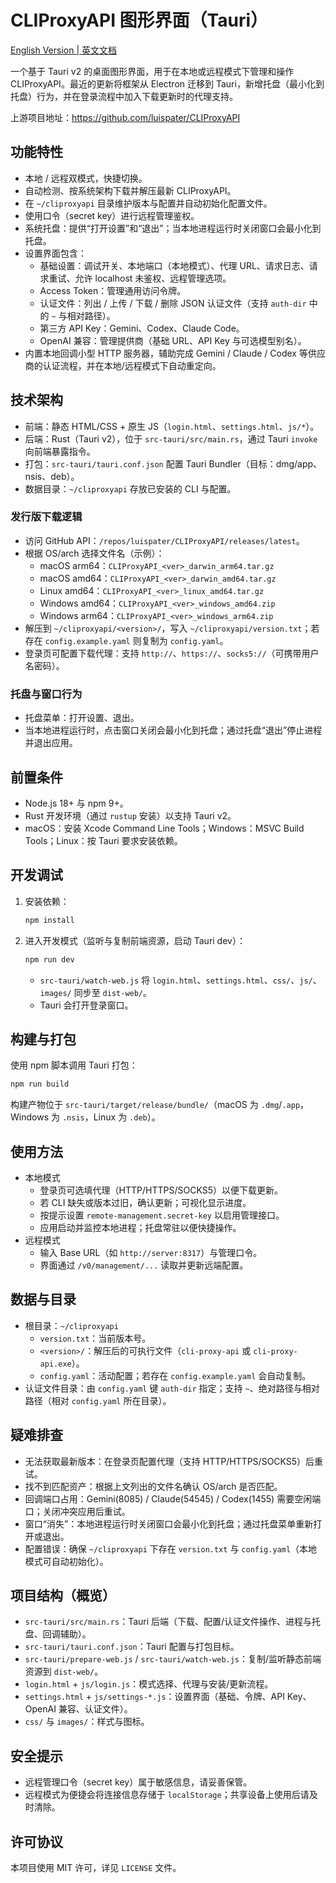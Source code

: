 # CLIProxyAPI 图形界面（Tauri）

[English Version | 英文文档](README.md)

一个基于 Tauri v2 的桌面图形界面，用于在本地或远程模式下管理和操作 CLIProxyAPI。最近的更新将框架从 Electron 迁移到 Tauri，新增托盘（最小化到托盘）行为，并在登录流程中加入下载更新时的代理支持。

上游项目地址：https://github.com/luispater/CLIProxyAPI

## 功能特性
- 本地 / 远程双模式，快捷切换。
- 自动检测、按系统架构下载并解压最新 CLIProxyAPI。
- 在 `~/cliproxyapi` 目录维护版本与配置并自动初始化配置文件。
- 使用口令（secret key）进行远程管理鉴权。
- 系统托盘：提供“打开设置”和“退出”；当本地进程运行时关闭窗口会最小化到托盘。
- 设置界面包含：
  - 基础设置：调试开关、本地端口（本地模式）、代理 URL、请求日志、请求重试、允许 localhost 未鉴权、远程管理选项。
  - Access Token：管理通用访问令牌。
  - 认证文件：列出 / 上传 / 下载 / 删除 JSON 认证文件（支持 `auth-dir` 中的 `~` 与相对路径）。
  - 第三方 API Key：Gemini、Codex、Claude Code。
  - OpenAI 兼容：管理提供商（基础 URL、API Key 与可选模型别名）。
- 内置本地回调小型 HTTP 服务器，辅助完成 Gemini / Claude / Codex 等供应商的认证流程，并在本地/远程模式下自动重定向。

## 技术架构
- 前端：静态 HTML/CSS + 原生 JS（`login.html`、`settings.html`、`js/*`）。
- 后端：Rust（Tauri v2），位于 `src-tauri/src/main.rs`，通过 Tauri `invoke` 向前端暴露指令。
- 打包：`src-tauri/tauri.conf.json` 配置 Tauri Bundler（目标：dmg/app、nsis、deb）。
- 数据目录：`~/cliproxyapi` 存放已安装的 CLI 与配置。

### 发行版下载逻辑
- 访问 GitHub API：`/repos/luispater/CLIProxyAPI/releases/latest`。
- 根据 OS/arch 选择文件名（示例）：
  - macOS arm64：`CLIProxyAPI_<ver>_darwin_arm64.tar.gz`
  - macOS amd64：`CLIProxyAPI_<ver>_darwin_amd64.tar.gz`
  - Linux amd64：`CLIProxyAPI_<ver>_linux_amd64.tar.gz`
  - Windows amd64：`CLIProxyAPI_<ver>_windows_amd64.zip`
  - Windows arm64：`CLIProxyAPI_<ver>_windows_arm64.zip`
- 解压到 `~/cliproxyapi/<version>/`，写入 `~/cliproxyapi/version.txt`；若存在 `config.example.yaml` 则复制为 `config.yaml`。
- 登录页可配置下载代理：支持 `http://`、`https://`、`socks5://`（可携带用户名密码）。

### 托盘与窗口行为
- 托盘菜单：打开设置、退出。
- 当本地进程运行时，点击窗口关闭会最小化到托盘；通过托盘“退出”停止进程并退出应用。

## 前置条件
- Node.js 18+ 与 npm 9+。
- Rust 开发环境（通过 `rustup` 安装）以支持 Tauri v2。
- macOS：安装 Xcode Command Line Tools；Windows：MSVC Build Tools；Linux：按 Tauri 要求安装依赖。

## 开发调试
1. 安装依赖：
   ```bash
   npm install
   ```
2. 进入开发模式（监听与复制前端资源，启动 Tauri dev）：
   ```bash
   npm run dev
   ```
   - `src-tauri/watch-web.js` 将 `login.html`、`settings.html`、`css/`、`js/`、`images/` 同步至 `dist-web/`。
   - Tauri 会打开登录窗口。

## 构建与打包
使用 npm 脚本调用 Tauri 打包：
```bash
npm run build
```
构建产物位于 `src-tauri/target/release/bundle/`（macOS 为 `.dmg`/`.app`，Windows 为 `.nsis`，Linux 为 `.deb`）。

## 使用方法
- 本地模式
  - 登录页可选填代理（HTTP/HTTPS/SOCKS5）以便下载更新。
  - 若 CLI 缺失或版本过旧，确认更新；可视化显示进度。
  - 按提示设置 `remote-management.secret-key` 以启用管理接口。
  - 应用启动并监控本地进程；托盘常驻以便快捷操作。
- 远程模式
  - 输入 Base URL（如 `http://server:8317`）与管理口令。
  - 界面通过 `/v0/management/...` 读取并更新远端配置。

## 数据与目录
- 根目录：`~/cliproxyapi`
  - `version.txt`：当前版本号。
  - `<version>/`：解压后的可执行文件（`cli-proxy-api` 或 `cli-proxy-api.exe`）。
  - `config.yaml`：活动配置；若存在 `config.example.yaml` 会自动复制。
- 认证文件目录：由 `config.yaml` 键 `auth-dir` 指定；支持 `~`、绝对路径与相对路径（相对 `config.yaml` 所在目录）。

## 疑难排查
- 无法获取最新版本：在登录页配置代理（支持 HTTP/HTTPS/SOCKS5）后重试。
- 找不到匹配资产：根据上文列出的文件名确认 OS/arch 是否匹配。
- 回调端口占用：Gemini(8085) / Claude(54545) / Codex(1455) 需要空闲端口；关闭冲突应用后重试。
- 窗口“消失”：本地进程运行时关闭窗口会最小化到托盘；通过托盘菜单重新打开或退出。
- 配置错误：确保 `~/cliproxyapi` 下存在 `version.txt` 与 `config.yaml`（本地模式可自动初始化）。

## 项目结构（概览）
- `src-tauri/src/main.rs`：Tauri 后端（下载、配置/认证文件操作、进程与托盘、回调辅助）。
- `src-tauri/tauri.conf.json`：Tauri 配置与打包目标。
- `src-tauri/prepare-web.js` / `src-tauri/watch-web.js`：复制/监听静态前端资源到 `dist-web/`。
- `login.html` + `js/login.js`：模式选择、代理与安装/更新流程。
- `settings.html` + `js/settings-*.js`：设置界面（基础、令牌、API Key、OpenAI 兼容、认证文件）。
- `css/` 与 `images/`：样式与图标。

## 安全提示
- 远程管理口令（secret key）属于敏感信息，请妥善保管。
- 远程模式为便捷会将连接信息存储于 `localStorage`；共享设备上使用后请及时清除。

## 许可协议
本项目使用 MIT 许可，详见 `LICENSE` 文件。
